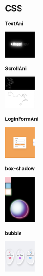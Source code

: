# CSS

### TextAni

<img src="./images/textani.png" width="100px" heigth="100px">
<br/>

### ScrollAni

<img src="./images/scrollani.png" width="100px" heigth="100px">
<br/>

### LoginFormAni

<img src="./images/loginform.png"  width="100px" heigth="100px">
<br/>

### box-shadow

<img src="./images/boxshadow.png" width="100px" heigth="100px">
<br/>

### bubble

<img src="./images/bubble.png" width="100px" height="100px">
<br/>

